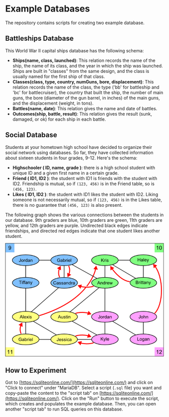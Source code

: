 # Example Databases

The repository contains scripts for creating two example database.

## Battleships Database
This World War II capital ships database has the following schema:
* **Ships(name, class, launched)**: This relation records the name of the ship,
  the name of its class, and the year in which the ship was launched. Ships are
  built in "classes" from the same design, and the class is usually named for
  the first ship of that class.
* **Classes(class, type, country, numGuns, bore, displacement)**: This relation
  records the name of the class, the type ('bb' for battleship and 'bc' for
  battlecruiser), the country that built the ship, the number of main guns, the
  bore (diameter of the gun barrel, in inches) of the main guns, and the
  displacement (weight, in tons).
* **Battles(name, date)**: This relation gives the name and date of battles.
* **Outcomes(ship, battle, result)**: This relation gives the result (sunk,
  damaged, or ok) for each ship in each battle.

## Social Database
Students at your hometown high school have decided to organize their social
network using databases. So far, they have collected information about sixteen
students in four grades, 9-12.
Here's the schema:
* **Highschooler ( ID, name, grade )**: there is a high school student with
  unique ID and a given first name in a certain grade.
* **Friend ( ID1, ID2 )**: the student with ID1 is friends with the student with
  ID2. Friendship is mutual, so if `(123, 456)` is in the Friend table, so is
  `(456, 123)`.
* **Likes ( ID1, ID2 )**: the student with ID1 likes the student with ID2. Liking
  someone is not necessarily mutual, so if `(123, 456)` is in the Likes table,
  there is no guarantee that `(456, 123)` is also present.

The following graph shows the various connections between the students in our
database. 9th graders are blue, 10th graders are green, 11th graders are yellow,
and 12th graders are purple. Undirected black edges indicate friendships, and
directed red edges indicate that one student likes another student.

![social graph](images/social.png)

## How to Experiment

Got to [https://sqliteonline.com/](https://sqliteonline.com/) and click on
"Click to connect" under "MariaDB". Select a script (`.sql` file) you want
and copy-paste the content to the "script tab" on
[https://sqliteonline.com/](https://sqliteonline.com/). Click on the "Run" button
to execute the script, which creates and populates the example database.
Then, you can open another "script tab" to run SQL queries on this database.
